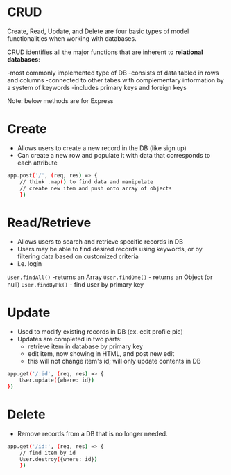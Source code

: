 # CRUD

Create, Read, Update, and Delete are four basic types of model functionalities when working with databases.

CRUD identifies all the major functions that are inherent to **relational databases**:

-most commonly implemented type of DB
-consists of data tabled in rows and columns
-connected to other tabes with complementary information by a system of keywords
-includes primary keys and foreign keys

Note: below methods are for Express

# Create

- Allows users to create a new record in the DB (like sign up)
- Can create a new row and populate it with data that corresponds to each attribute

```sh
app.post('/', (req, res) => {
    // think .map() to find data and manipulate
    // create new item and push onto array of objects
    })
```

# Read/Retrieve

- Allows users to search and retrieve specific records in DB
- Users may be able to find desired records using keywords, or by filtering data based on customized criteria
- i.e. login

`User.findAll()`
-returns an Array
`User.findOne()` - returns an Object (or null)
`User.findByPk()` - find user by primary key

# Update

- Used to modify existing records in DB (ex. edit profile pic)
- Updates are completed in two parts:
  - retrieve item in database by primary key
  - edit item, now showing in HTML, and post new edit
  - this will not change item's id; will only update contents in DB

```sh
app.get('/:id', (req, res) => {
    User.update({where: id})
})
```

# Delete

- Remove records from a DB that is no longer needed.

```sh
app.get('/id:', (req, res) => {
    // find item by id
    User.destroy({where: id})
    })
```
